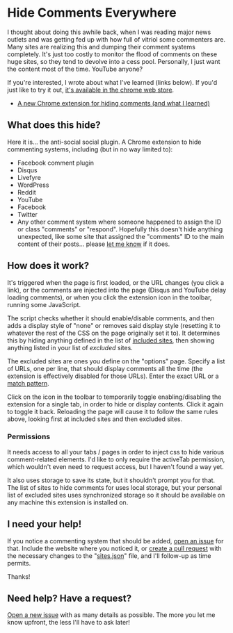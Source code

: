 # Hide Comments Everywhere

I thought about doing this awhile back, when I was reading major news outlets and was getting fed up with how full of vitriol some commenters are. Many sites are realizing this and dumping their comment systems completely. It's just too costly to monitor the flood of comments on these huge sites, so they tend to devolve into a cess pool. Personally, I just want the content most of the time. YouTube anyone?

If you're interested, I wrote about what I've learned (links below). If you'd just like to try it out, [it's available in the chrome web store](https://chrome.google.com/webstore/detail/hide-comments/bmhkdngdngchlneelllmdennfpmepbnc).

* [A new Chrome extension for hiding comments (and what I learned)](https://grantwinney.com/a-new-chrome-extension-for-hiding-comments/)

## What does this hide?

Here it is... the anti-social social plugin. A Chrome extension to hide commenting systems, including (but in no way limited to):

* Facebook comment plugin
* Disqus
* Livefyre
* WordPress
* Reddit
* YouTube
* Facebook
* Twitter
* Any other comment system where someone happened to assign the ID or class "comments" or "respond". Hopefully this doesn't hide anything unexpected, like some site that assigned the "comments" ID to the main content of their posts... please [let me know](https://github.com/grantwinney/chrome-extension-block-comments/issues/new) if it does.

## How does it work?

It's triggered when the page is first loaded, or the URL changes (you click a link), or the comments are injected into the page (Disqus and YouTube delay loading comments), or when you click the extension icon in the toolbar, running some JavaScript.

The script checks whether it should enable/disable comments, and then adds a display style of "none" or removes said display style (resetting it to whatever the rest of the CSS on the page originally set it to). It determines this by hiding anything defined in the list of [included sites](https://raw.githubusercontent.com/grantwinney/hide-comments-in-chrome-sites/master/sites.json), then showing anything listed in your list of *excluded* sites.

The excluded sites are ones you define on the "options" page. Specify a list of URLs, one per line, that should display comments all the time (the extension is effectively disabled for those URLs). Enter the exact URL or a [match pattern](https://developer.chrome.com/extensions/match_patterns).

Click on the icon in the toolbar to temporarily toggle enabling/disabling the extension for a single tab, in order to hide or display contents. Click it again to toggle it back. Reloading the page will cause it to follow the same rules above, looking first at included sites and then excluded sites.

### Permissions

It needs access to all your tabs / pages in order to inject css to hide various comment-related elements. I'd like to only require the activeTab permission, which wouldn't even need to request access, but I haven't found a way yet.

It also uses storage to save its state, but it shouldn't prompt you for that. The list of sites to hide comments for uses local storage, but your personal list of excluded sites uses synchronized storage so it should be available on any machine this extension is installed on.

## I need your help!

If you notice a commenting system that should be added, [open an issue](https://github.com/grantwinney/hide-comments-in-chrome-sites/issues/new) for that. Include the website where you noticed it, or [create a pull request](https://github.com/grantwinney/hide-comments-in-chrome-sites/pulls) with the necessary changes to the "[sites.json](https://github.com/grantwinney/hide-comments-in-chrome-sites/blob/master/sites.json)" file, and I'll follow-up as time permits.

Thanks!

## Need help? Have a request?

[Open a new issue](https://github.com/grantwinney/hide-comments-in-chrome/issues/new) with as many details as possible. The more you let me know upfront, the less I'll have to ask later!
